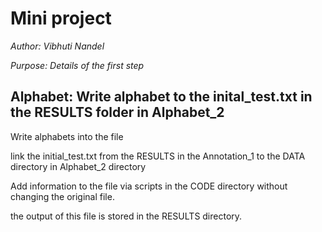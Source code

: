# Mini project

*Author: Vibhuti Nandel*

*Purpose: Details of the first step*

## Alphabet: Write alphabet to the inital_test.txt in the RESULTS folder in Alphabet_2
Write alphabets into the file

link the initial_test.txt from the RESULTS in the Annotation_1 to the DATA directory in Alphabet_2 directory

Add information to the file via scripts in the CODE directory without changing the original file.

the output of this file is stored in the RESULTS directory.
 
